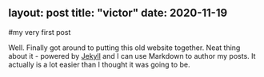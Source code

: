 layout: post
title: "victor"
date: 2020-11-19
---
#my very first post

Well. Finally got around to putting this old website together. Neat thing about it - powered by [Jekyll](http://jekyllrb.com) and I can use Markdown to author my posts. It actually is a lot easier than I thought it was going to be.
